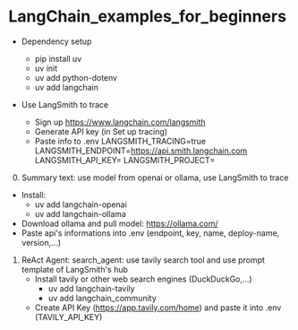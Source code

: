 # LangChain_examples_for_beginners

- Dependency setup
    + pip install uv
    + uv init
    + uv add python-dotenv
    + uv add langchain

- Use LangSmith to trace
    + Sign up https://www.langchain.com/langsmith
    + Generate API key (in Set up tracing)
    + Paste info to .env 
        LANGSMITH_TRACING=true
        LANGSMITH_ENDPOINT=https://api.smith.langchain.com
        LANGSMITH_API_KEY=<your-api-key>
        LANGSMITH_PROJECT=<your-pj-name>

0. Summary text: use model from openai or ollama, use LangSmith to trace
- Install:
    + uv add langchain-openai
    + uv add langchain-ollama
- Download ollama and pull model: https://ollama.com/
- Paste api's informations into .env (endpoint, key, name, deploy-name, version,...)

1. ReAct Agent: 
search_agent: use tavily search tool and use prompt template of LangSmith's hub
    - Install tavily or other web search engines (DuckDuckGo,...)
        + uv add langchain-tavily
        + uv add langchain_community
    - Create API Key (https://app.tavily.com/home) and paste it into .env (TAVILY_API_KEY)